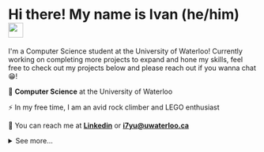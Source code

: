 # Hi there! My name is Ivan (he/him) <img src="https://raw.githubusercontent.com/MartinHeinz/MartinHeinz/master/wave.gif" width="30px">

I'm a Computer Science student at the University of Waterloo! Currently working on completing more projects to expand and hone my skills, feel free to check out my projects below and please reach out if you wanna chat 😁!

🏫 **Computer Science** at the University of Waterloo

⚡ In my free time, I am an avid rock climber and LEGO enthusiast

<!-- 📝 Check out my work, blog, and more about my projects at on my [**website**](https://ivanyu327.github.io/ivan-yu/) (Currently under development) -->

📱 You can reach me at [**Linkedin**](https://www.linkedin.com/in/ivan-yu-0a84a5195/) or [**i7yu@uwaterloo.ca**](mailto:i7yu@uwaterloo.ca?subject=Hey%20I%20saw%20your%20GitHub%20and...)

<details>
<summary>See more...</summary>
<p align="center">&nbsp;<img align="center" src="https://github-readme-stats.vercel.app/api?username=ivanyu327&show_icons=true&count_private=true&theme=dark" alt="ivanyu" /></p>
</details>
